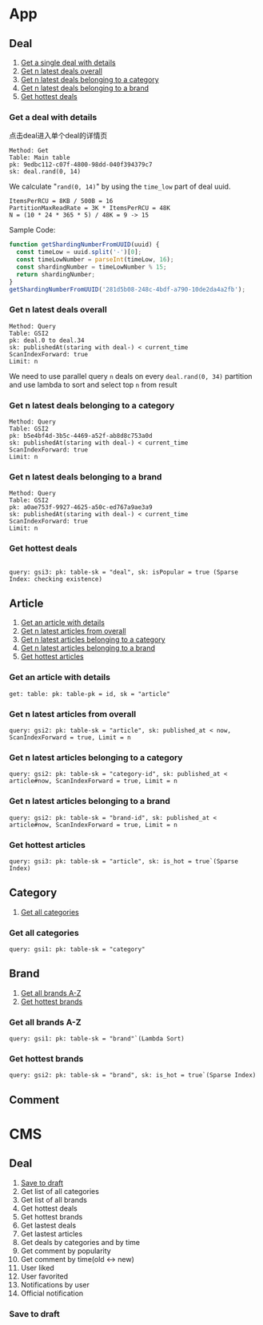 # App

## Deal

1. [Get a single deal with details](#Get-a-deal-with-details)
1. [Get n latest deals overall](#Get-n-latest-deals-overall)
1. [Get n latest deals belonging to a category](#Get-n-latest-deals-belonging-to-a-category)
1. [Get n latest deals belonging to a brand](#Get-n-latest-deals-belonging-to-a-brand)
1. [Get hottest deals](#get-hottest-deals)

### Get a deal with details
点击deal进入单个deal的详情页
```
Method: Get
Table: Main table
pk: 9edbc112-c07f-4800-98dd-040f394379c7
sk: deal.rand(0, 14)
```
We calculate "`rand(0, 14)`" by using the `time_low` part of deal uuid.
```
ItemsPerRCU = 8KB / 500B = 16
PartitionMaxReadRate = 3K * ItemsPerRCU = 48K
N = (10 * 24 * 365 * 5) / 48K = 9 -> 15
```

Sample Code:
```javascript
function getShardingNumberFromUUID(uuid) {
  const timeLow = uuid.split('-')[0];
  const timeLowNumber = parseInt(timeLow, 16);
  const shardingNumber = timeLowNumber % 15;
  return shardingNumber;
}
getShardingNumberFromUUID('281d5b08-248c-4bdf-a790-10de2da4a2fb');
```

### Get n latest deals overall
```
Method: Query
Table: GSI2
pk: deal.0 to deal.34
sk: publishedAt(staring with deal-) < current_time
ScanIndexForward: true
Limit: n
```
We need to use parallel query `n` deals on every `deal.rand(0, 34)` partition and use lambda to sort and select top `n` from result

### Get n latest deals belonging to a category
```
Method: Query
Table: GSI2
pk: b5e4bf4d-3b5c-4469-a52f-ab8d8c753a0d
sk: publishedAt(staring with deal-) < current_time
ScanIndexForward: true
Limit: n
```

### Get n latest deals belonging to a brand
```
Method: Query
Table: GSI2
pk: a0ae753f-9927-4625-a50c-ed767a9ae3a9
sk: publishedAt(staring with deal-) < current_time
ScanIndexForward: true
Limit: n
```

### Get hottest deals
```

query: gsi3: pk: table-sk = "deal", sk: isPopular = true (Sparse Index: checking existence)
```


## Article
1. [Get an article with details](#Get-an-article-with-details)
1. [Get n latest articles from overall](#Get-n-latest-articles-from-overall)
1. [Get n latest articles belonging to a category](#Get-n-latest-articles-belonging-to-a-category)
1. [Get n latest articles belonging to a brand](#Get-n-latest-articles-belonging-to-a-brand)
1. [Get hottest articles](#get-hottest-articles)

### Get an article with details
```
get: table: pk: table-pk = id, sk = "article"
```

### Get n latest articles from overall
```
query: gsi2: pk: table-sk = "article", sk: published_at < now, ScanIndexForward = true, Limit = n
```

### Get n latest articles belonging to a category
```
query: gsi2: pk: table-sk = "category-id", sk: published_at < article#now, ScanIndexForward = true, Limit = n
```

### Get n latest articles belonging to a brand
```
query: gsi2: pk: table-sk = "brand-id", sk: published_at < article#now, ScanIndexForward = true, Limit = n
```

### Get hottest articles
```
query: gsi3: pk: table-sk = "article", sk: is_hot = true`(Sparse Index)
```

## Category
1. [Get all categories](#Get-all-categories)

### Get all categories
```
query: gsi1: pk: table-sk = "category"
```

## Brand
1. [Get all brands A-Z](#Get-all-brands-A-Z)
1. [Get hottest brands](#Get-hottest-brands)

### Get all brands A-Z
```
query: gsi1: pk: table-sk = "brand"`(Lambda Sort)
```

### Get hottest brands
```
query: gsi2: pk: table-sk = "brand", sk: is_hot = true`(Sparse Index)
```

## Comment


# CMS

## Deal

1. [Save to draft](#Save-to-draft)
1. Get list of all categories
1. Get list of all brands
1. Get hottest deals
1. Get hottest brands
1. Get lastest deals
1. Get lastest articles
1. Get deals by categories and by time
1. Get comment by popularity
1. Get comment by time(old <-> new)
1. User liked
1. User favorited
1. Notifications by user
1. Official notification

### Save to draft
